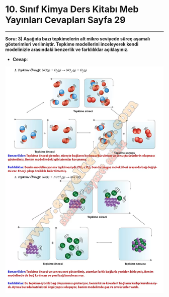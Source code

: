 # 10. Sınıf Kimya Ders Kitabı Meb Yayınları Cevapları Sayfa 29

---

**Soru: 3) Aşağıda bazı tepkimelerin alt mikro seviyede süreç aşamalı gösterimleri verilmiştir. Tepkime modellerini inceleyerek kendi modelinizle arasındaki benzerlik ve farklılıklar açıklayınız.**

-   **Cevap**:

![Image 1](./image_1.webp)